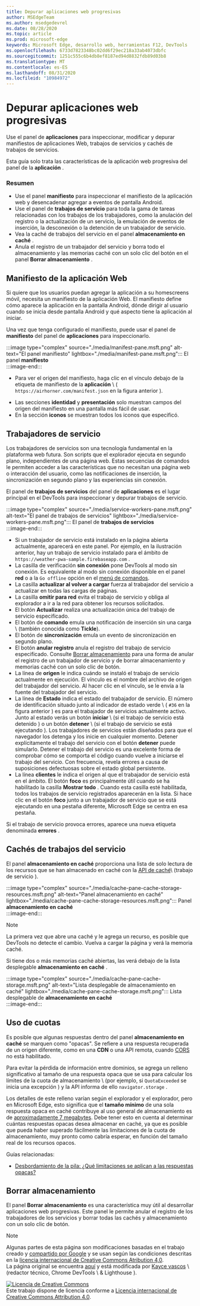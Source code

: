 ```yaml
---
title: Depurar aplicaciones web progresivas
author: MSEdgeTeam
ms.author: msedgedevrel
ms.date: 08/28/2020
ms.topic: article
ms.prod: microsoft-edge
keywords: Microsoft Edge, desarrollo web, herramientas F12, DevTools
ms.openlocfilehash: 6733d7823348bc02dd6f29ec218a33ab4073dbfc
ms.sourcegitcommit: 1251c555c6b4db8ef8187ed94d8832fdb89d03b8
ms.translationtype: MT
ms.contentlocale: es-ES
ms.lasthandoff: 08/31/2020
ms.locfileid: "10984972"
---
```

<!-- Copyright Kayce Basques 

   Licensed under the Apache License, Version 2.0 (the "License");
   you may not use this file except in compliance with the License.
   You may obtain a copy of the License at

       https://www.apache.org/licenses/LICENSE-2.0

   Unless required by applicable law or agreed to in writing, software
   distributed under the License is distributed on an "AS IS" BASIS,
   WITHOUT WARRANTIES OR CONDITIONS OF ANY KIND, either express or implied.
   See the License for the specific language governing permissions and
   limitations under the License.  -->  





# Depurar aplicaciones web progresivas   



Use el panel de **aplicaciones** para inspeccionar, modificar y depurar manifiestos de aplicaciones Web, trabajos de servicios y cachés de trabajos de servicios.  

<!--Related Guides:  

*   [Progressive Web Apps](/web/progressive-web-apps)  -->

<!--TODO:  Link web "Progressive Web Apps" section when available. -->

Esta guía solo trata las características de la aplicación web progresiva del panel de la **aplicación** .  <!--If you're looking for help on the other panes, check out the last section of this guide, [Other Application panel guides](#other-application-panel-guides).  -->

<!--TODO:  Link to sections when available. -->

### Resumen  

*   Use el panel **manifiesto** para inspeccionar el manifiesto de la aplicación web y desencadenar agregar a eventos de pantalla Android.  
*   Use el panel de **trabajos de servicio** para toda la gama de tareas relacionadas con los trabajos de los trabajadores, como la anulación del registro o la actualización de un servicio, la emulación de eventos de inserción, la desconexión o la detención de un trabajador de servicio.  
*   Vea la caché de trabajos del servicio en el panel **almacenamiento en caché** .  
*   Anula el registro de un trabajador del servicio y borra todo el almacenamiento y las memorias caché con un solo clic del botón en el panel **Borrar almacenamiento** .  
    
## Manifiesto de la aplicación Web   

Si quiere que los usuarios puedan agregar la aplicación a su homescreens móvil, necesita un manifiesto de la aplicación Web.  El manifiesto define cómo aparece la aplicación en la pantalla Android, dónde dirigir al usuario cuando se inicia desde pantalla Android y qué aspecto tiene la aplicación al iniciar.  

<!--Related Guides:  

*   [Improve user experiences with a Web App Manifest](/web/fundamentals/web-app-manifest)  
*   [Using App Install Banners](/web/fundamentals/app-install-banners)  -->

<!--TODO:  Link to sections when available. -->

Una vez que tenga configurado el manifiesto, puede usar el panel de **manifiesto** del panel de **aplicaciones** para inspeccionarlo.  

:::image type="complex" source="./media/manifest-pane.msft.png" alt-text="El panel manifiesto" lightbox="./media/manifest-pane.msft.png":::
   El panel **manifiesto**  
:::image-end:::  

*   Para ver el origen del manifiesto, haga clic en el vínculo debajo de la etiqueta de manifiesto de la **aplicación** \ ( `https://airhorner.com/manifest.json` en la figura anterior \).  
<!-- *   Press the **Add to homescreen** button to simulate an Add to Homescreen event.  Check out the next section for more information.  -->  
*   Las secciones **identidad** y **presentación** solo muestran campos del origen del manifiesto en una pantalla más fácil de usar.  
*   En la sección **iconos** se muestran todos los iconos que especificó.  
    
<!--### Simulate Add to Homescreen events   -->

<!--A web app can only be added to a homescreen when the site is visited at least twice, with at least five minutes between visits.  While developing or debugging your Add to Homescreen workflow, this criteria can be inconvenient.  
The **Add to homescreen** button on the **App Manifest** pane lets you simulate Add to Homescreen events whenever you want.  -->

<!--You can test out this feature with the [Microsoft I/O 2016 progressive web app](https://events.alpahabet.com/io2016/), which has proper support for Add to Homescreen.  Clicking on **Add to Homescreen** while the app is open prompts Microsoft Edge to display the "add this site to your shelf" banner, which is the desktop equivalent of the "add to homescreen" banner for mobile devices.  -->

<!--  
:::image type="complex" source="./media/io.msft.png" alt-text="Add to desktop shelf" lightbox="./media/io.msft.png":::
   Add to desktop shelf  
:::image-end:::
-->  

<!--
> [!Tip]
> Keep the **Console** drawer open while simulating Add to Homescreen events.  The Console tells you if your manifest has any issues and logs other information about the Add to Homescreen lifecycle.  -->

<!--The **Add to Homescreen** feature cannot yet simulate the workflow for mobile devices.  Notice how the "add to shelf" prompt was triggered in the screenshot above, even though DevTools is in Device Mode.  However, if you can successfully add your app to your desktop shelf, then it'll work for mobile, too.  -->

<!-- TODO: Rework content after sample app is created. -->

<!--If you want to test out the genuine mobile experience, you can connect a real mobile device to DevTools via **remote debugging**, and then click the **Add to Homescreen** button \(on DevTools\) to trigger the "add to homescreen" prompt on the connected mobile device.  -->

<!--TODO:  Link Debug "remote debugging" sections when available. -->

## Trabajadores de servicio   

Los trabajadores de servicios son una tecnología fundamental en la plataforma web futura.  Son scripts que el explorador ejecuta en segundo plano, independientes de una página web.  Estas secuencias de comandos le permiten acceder a las características que no necesitan una página web o interacción del usuario, como las notificaciones de inserción, la sincronización en segundo plano y las experiencias sin conexión.  

<!--Related Guides:  

*   [Intro to Service Workers](/web/fundamentals/primers/service-worker)  
*   [Push Notifications: Timely, Relevant, and Precise](/web/fundamentals/push-notifications)  -->  
    
<!--TODO:  Link to sections when available. -->  

El panel de **trabajos de servicios** del panel de **aplicaciones** es el lugar principal en el DevTools para inspeccionar y depurar trabajos de servicio.  

:::image type="complex" source="./media/service-workers-pane.msft.png" alt-text="El panel de trabajos de servicios" lightbox="./media/service-workers-pane.msft.png":::
   El panel de **trabajos de servicios**  
:::image-end:::  

*   Si un trabajador de servicio está instalado en la página abierta actualmente, aparecerá en este panel.  Por ejemplo, en la ilustración anterior, hay un trabajo de servicio instalado para el ámbito de `https://weather-pwa-sample.firebaseapp.com` .  
*   La casilla de verificación **sin conexión** pone DevTools al modo sin conexión.  Es equivalente al modo sin conexión disponible en el panel **red** o a la `Go offline` opción en el [menú de comandos][DevtoolsCommandMenuIndex].  
*   La casilla **actualizar al volver a cargar** fuerza al trabajador del servicio a actualizar en todas las cargas de páginas.  
*   La casilla **omitir para red** evita el trabajo de servicio y obliga al explorador a ir a la red para obtener los recursos solicitados.  
*   El botón **Actualizar** realiza una actualización única del trabajo de servicio especificado.  
*   El botón de **comando** emula una notificación de inserción sin una carga \ (también conocida como **Tickle**\).  
*   El botón de **sincronización** emula un evento de sincronización en segundo plano.  
*   El botón **anular registro** anula el registro del trabajo de servicio especificado.  Consulte [Borrar almacenamiento](#clear-storage) para una forma de anular el registro de un trabajador de servicio y de borrar almacenamiento y memorias caché con un solo clic de botón.  
*   La línea de **origen** le indica cuándo se instaló el trabajo de servicio actualmente en ejecución.  El vínculo es el nombre del archivo de origen del trabajador del servicio.  Al hacer clic en el vínculo, se le envía a la fuente del trabajador del servicio.  
*   La línea de **Estado** indica el estado del trabajador de servicio.  El número de identificación situado junto al indicador de estado verde \ ( `#36` en la figura anterior \) es para el trabajador de servicios actualmente activo.  Junto al estado verás un botón **iniciar** \ (si el trabajo de servicio está detenido \) o un botón **detener** \ (si el trabajo de servicio se está ejecutando \).  Los trabajadores de servicios están diseñados para que el navegador los detenga y los inicie en cualquier momento.  Detener explícitamente el trabajo del servicio con el botón **detener** puede simularlo.  Detener el trabajo del servicio es una excelente forma de comprobar cómo se comporta el código cuando vuelve a iniciarse el trabajo del servicio.  Con frecuencia, revela errores a causa de suposiciones defectuosas sobre el estado global persistente.  
*   La línea **clientes** le indica el origen al que el trabajador de servicio está en el ámbito.  El botón **foco** es principalmente útil cuando se ha habilitado la casilla **Mostrar todo** .  Cuando esta casilla esté habilitada, todos los trabajos de servicio registrados aparecerán en la lista.  Si hace clic en el botón **foco** junto a un trabajador de servicio que se está ejecutando en una pestaña diferente, Microsoft Edge se centra en esa pestaña.  
    
Si el trabajo de servicio provoca errores, aparece una nueva etiqueta denominada **errores** .  

<!--  
:::image type="complex" source="./media/sw-error.msft.png" alt-text="Service worker with errors" lightbox="./media/sw-error.msft.png":::
   Service worker with errors  
:::image-end:::
-->  

<!--TODO:  Capture Service Worker Errors sample when available. -->
<!--TODO:  Link Web "How tickle works" sections when available. -->

## Cachés de trabajos del servicio 

El panel **almacenamiento en caché** proporciona una lista de solo lectura de los recursos que se han almacenado en caché con la [API de caché][MDNWebCacheAPI]\ (trabajo de servicio \).  

:::image type="complex" source="./media/cache-pane-cache-storage-resources.msft.png" alt-text="Panel almacenamiento en caché" lightbox="./media/cache-pane-cache-storage-resources.msft.png":::
   Panel **almacenamiento en caché**  
:::image-end:::  

> [!NOTE]
> La primera vez que abre una caché y le agrega un recurso, es posible que DevTools no detecte el cambio.  Vuelva a cargar la página y verá la memoria caché.  

Si tiene dos o más memorias caché abiertas, las verá debajo de la lista desplegable **almacenamiento en caché** .  

:::image type="complex" source="./media/cache-pane-cache-storage.msft.png" alt-text="Lista desplegable de almacenamiento en caché" lightbox="./media/cache-pane-cache-storage.msft.png":::
   Lista desplegable de **almacenamiento en caché**  
:::image-end:::  

## Uso de cuotas 

Es posible que algunas respuestas dentro del panel **almacenamiento en caché** se marquen como "opacas".  Se refiere a una respuesta recuperada de un origen diferente, como en una **CDN** o una API remota, cuando [CORS][FetchHttpCorsProtocol] no está habilitado.  

<!--TODO:  Link Web "CDN" section when available. -->  
<!--TODO:  Link Web "opaque" section when available. -->

Para evitar la pérdida de información entre dominios, se agrega un relleno significativo al tamaño de una respuesta opaca que se usa para calcular los límites de la cuota de almacenamiento \ (por ejemplo, si `QuotaExceeded` se inicia una excepción \) y la API informa de ello `navigator.storage` .  

<!--TODO:  Link Estimating "`navigator.storage` API" sections when available. -->

Los detalles de este relleno varían según el explorador y el explorador, pero en Microsoft Edge, esto significa que el **tamaño mínimo** de una sola respuesta opaca en caché contribuye al uso general de almacenamiento es de [aproximadamente 7 megabytes][ChromiumIssues796060#c17].  Debe tener esto en cuenta al determinar cuántas respuestas opacas desea almacenar en caché, ya que es posible que pueda haber superado fácilmente las limitaciones de la cuota de almacenamiento, muy pronto como cabría esperar, en función del tamaño real de los recursos opacos.  

Guías relacionadas:  

*   [Desbordamiento de la pila: ¿Qué limitaciones se aplican a las respuestas opacas?][StackOverflowLimitationsForOpaqueResponses]  
<!--*   [Alphabet work container: Understanding Storage Quota](/web/tools/Alphabet-work-container/guides/storage-quota#beware_of_opaque_responses)  -->
    
<!--TODO:  Link Work container storage quota for opaque responses section when available. -->

## Borrar almacenamiento 

El panel **Borrar almacenamiento** es una característica muy útil al desarrollar aplicaciones web progresivas.  Este panel le permite anular el registro de los trabajadores de los servicios y borrar todas las cachés y almacenamiento con un solo clic de botón.  <!--Check out the section below to learn more.  -->

<!--Related Guides:  

*   [Clear Storage](/iterate/manage-data/local-storage#clear-storage)  -->
    
<!--TODO:  Link to sections when available. -->

<!--## Other Application panel guides 

Check out the guides below for more help on the other panes of the **Application** panel.  

Related Guides:  

*   [Inspect page resources](/iterate/manage-data/page-resources)  
*   [Inspect and manage local storage and caches](/iterate/manage-data/local-storage)  -->
    
<!--TODO  -->

<!--  
 


-->  

<!-- links -->  

[DevtoolsCommandMenuIndex]: ./command-menu/index.md "Ejecutar comandos con el menú de comandos de Microsoft Edge DevTools | Microsoft docs"  

[ChromiumIssues796060#c17]: https://bugs.chromium.org/p/chromium/issues/detail?id=796060#c17 "Cromo problema 796060: el valor de almacenamiento en caché aumenta en cada actualización cuando el código de análisis está en HTML"  

[FetchHttpCorsProtocol]: https://fetch.spec.whatwg.org/#http-cors-protocol  

[MDNWebCacheAPI]: https://developer.mozilla.org/docs/Web/API/Cache "Caché-API Web | MDN"  

[StackOverflowLimitationsForOpaqueResponses]: https://stackoverflow.com/q/39109789/385997 "Desbordamiento de la pila: ¿Qué limitaciones se aplican a las respuestas opacas?"  

<!--[WebEstimatingAvailableStorageSpace]: whats-new/2017/08/estimating-available-storage-space  -->
<!--[RemoteDebugging]: /debug/remote-debugging/remote-debugging  -->

<!--[WebHowPushWorks]: /web/fundamentals/push-notifications/how-push-works  -->  
<!--[WebGlossaryCDN]: /web/fundamentals/glossary#CDN  -->
<!--[WebGlossaryOpaque]: /web/fundamentals/glossary#opaque-response  -->

> [!NOTE]
> Algunas partes de esta página son modificaciones basadas en el trabajo creado y [compartido por Google][GoogleSitePolicies] y se usan según las condiciones descritas en la [licencia internacional de Creative Commons Atribution 4,0][CCA4IL].  
> La página original se encuentra [aquí](https://developers.google.com/web/tools/chrome-devtools/progressive-web-apps) y está modificada por [Kayce vascos][KayceBasques] \ (redactor técnico, Chrome DevTools \ & Lighthouse \).  

[![Licencia de Creative Commons][CCby4Image]][CCA4IL]  
Este trabajo dispone de licencia conforme a [Licencia internacional de Creative Commons Attribution 4.0][CCA4IL].  

[CCA4IL]: https://creativecommons.org/licenses/by/4.0  
[CCby4Image]: https://i.creativecommons.org/l/by/4.0/88x31.png  
[GoogleSitePolicies]: https://developers.google.com/terms/site-policies  
[KayceBasques]: https://developers.google.com/web/resources/contributors/kaycebasques  

